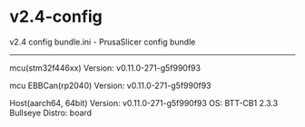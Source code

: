 # v2.4-config

v2.4 config bundle.ini - PrusaSlicer config bundle

---

mcu(stm32f446xx)
Version: v0.11.0-271-g5f990f93

mcu EBBCan(rp2040)
Version: v0.11.0-271-g5f990f93

Host(aarch64, 64bit)
Version: v0.11.0-271-g5f990f93
OS: BTT-CB1 2.3.3 Bullseye
Distro: board 
